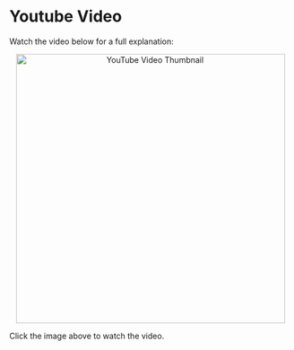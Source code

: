 # Youtube Video
Watch the video below for a full explanation:

<p align="center">
  <a href="https://www.youtube.com/watch?v=EdAmjZ1_NOQ" target="_blank">
    <img src="https://img.youtube.com/vi/EdAmjZ1_NOQ/0.jpg" alt="YouTube Video Thumbnail" width="480" />
  </a>
</p>

Click the image above to watch the video.

